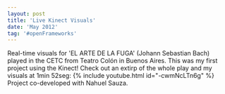```yaml
---
layout: post
title: 'Live Kinect Visuals'
date: 'May 2012'
tag: '#openFrameworks'
---
```

Real-time visuals for 'EL ARTE DE LA FUGA' (Johann Sebastian Bach) played in the CETC from Teatro Colón in Buenos Aires. This was my first project using the Kinect!
Check out an extirp of the whole play and my visuals at 1min 52seg:
{% include youtube.html id="-cwmNcLTn6g" %}
Project co-developed with Nahuel Sauza.

